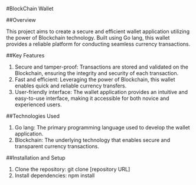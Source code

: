 #BlockChain Wallet

##Overview

This project aims to create a secure and efficient wallet application utilizing the power of Blockchain technology. Built using Go lang, this wallet provides a reliable platform for conducting seamless currency transactions.

##Key Features

1. Secure and tamper-proof: Transactions are stored and validated on the Blockchain, ensuring the integrity and security of each transaction.
2. Fast and efficient: Leveraging the power of Blockchain, this wallet enables quick and reliable currency transfers.
3. User-friendly interface: The wallet application provides an intuitive and easy-to-use interface, making it accessible for both novice and experienced users.

##Technologies Used

1. Go lang: The primary programming language used to develop the wallet application.
2. Blockchain: The underlying technology that enables secure and transparent currency transactions.

##Installation and Setup

1. Clone the repository: git clone [repository URL]
2. Install dependencies: npm install

